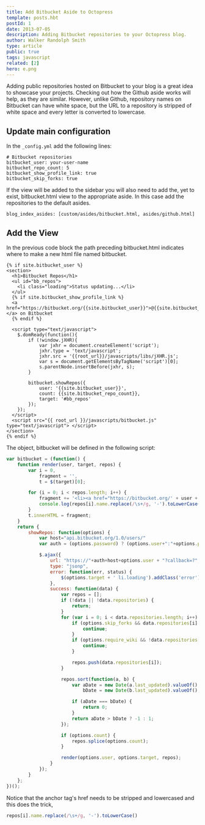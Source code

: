 ```yaml
---
title: Add Bitbucket Aside to Octopress
template: posts.hbt
postId: 1
date: 2013-07-05
description: Adding Bitbucket repositories to your Octopress blog.
author: Walker Randolph Smith
type: article
public: true
tags: javascript
related: [2]
hero: e.png
---
```


Adding public repositories hosted on Bitbucket to your blog is a great idea to showcase your projects.
Checking out how the Github aside works will help, as they are similar.
However, unlike Github, repository names on Bitbucket can have white space, but the URL to a repository is stripped of white space and every letter is converted to lowercase.

## Update main configuration

In the `_config.yml` add the following lines:

```
# Bitbucket repositories
bitbucket_user: your-user-name
bitbucket_repo_count: 5
bitbucket_show_profile_link: true
bitbucket_skip_forks: true
```


If the view will be added to the sidebar you will also need to add the, yet to exist, bitbucket.html view to the appropriate aside. In this case add the repositories to the default asides.

```
blog_index_asides: [custom/asides/bitbucket.html, asides/github.html]
```


## Add the View

In the previous code block the path preceding bitbucket.html indicates where to make a new html file named bitbucket.

```
{% if site.bitbucket_user %}
<section>
  <h1>Bitbucket Repos</h1>
  <ul id="bb_repos">
    <li class="loading">Status updating...</li>
  </ul>
  {% if site.bitbucket_show_profile_link %}
  <a href="https://bitbucket.org/{{site.bitbucket_user}}">@{{site.bitbucket_user}}</a> on Bitbucket
  {% endif %}

  <script type="text/javascript">
    $.domReady(function(){
        if (!window.jXHR){
            var jxhr = document.createElement('script');
            jxhr.type = 'text/javascript';
            jxhr.src = '{{root_url}}/javascripts/libs/jXHR.js';
            var s = document.getElementsByTagName('script')[0];
            s.parentNode.insertBefore(jxhr, s);
        }

        bitbucket.showRepos({
            user: '{{site.bitbucket_user}}',
            count: {{site.bitbucket_repo_count}},
            target: '#bb_repos'
        });
    });
  </script>
  <script src="{{ root_url }}/javascripts/bitbucket.js" type="text/javascript"> </script>
</section>
{% endif %}
```

The object, bitbucket will be defined in the following script:

```js
var bitbucket = (function() {
    function render(user, target, repos) {
        var i = 0,
            fragment = '',
            t = $(target)[0];

        for (i = 0; i < repos.length; i++) {
            fragment += '<li><a href="https://bitbucket.org/' + user + '/' + repos[i].name.replace(/\s+/g, '-').toLowerCase() + '">' + repos[i].name + '</a><p>' + repos[i].description + '</p></li>';
            console.log(repos[i].name.replace(/\s+/g, '-').toLowerCase())
        }
        t.innerHTML = fragment;
    }
    return {
        showRepos: function(options) {
            var host="api.bitbucket.org/1.0/users/"
            var auth = (options.password) ? (options.user+":"+options.password+"@") : "";

            $.ajax({
                url: "https://"+auth+host+options.user + "?callback=?",
                type: "jsonp",
                error: function(err, status) {
                    $(options.target + ' li.loading').addClass('error').text("Error loading feed");
                },
                success: function(data) {
                    var repos = [];
                    if (!data || !data.repositories) {
                        return;
                    }
                    for (var i = 0; i < data.repositories.length; i++) {
                        if (options.skip_forks && data.repositories[i].is_fork) {
                            continue;
                        }
                        if (options.require_wiki && !data.repositories[i].has_wiki) {
                            continue;
                        }

                        repos.push(data.repositories[i]);
                    }

                    repos.sort(function(a, b) {
                        var aDate = new Date(a.last_updated).valueOf(),
                            bDate = new Date(b.last_updated).valueOf();

                        if (aDate === bDate) {
                            return 0;
                        }
                        return aDate > bDate ? -1 : 1;
                    });

                    if (options.count) {
                        repos.splice(options.count);
                    }

                    render(options.user, options.target, repos);
                }
            });
        }
    };
})();
```

Notice that the anchor tag's href needs to be stripped and lowercased and this does the trick,

```js
repos[i].name.replace(/\s+/g, '-').toLowerCase()
```